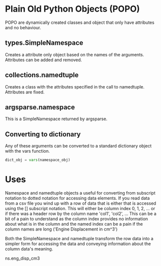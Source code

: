 # Plain Old Python Objects (POPO)
POPO are dynamically created classes and object that only have attributes and no behaviour.

## types.SimpleNamespace
Creates a attribute only object based on the names of the arguments.   Attributes can be added and removed.

## collections.namedtuple
Creates a class with the attributes specified in the call to namedtuple.  Attributes are fixed.

## argsparse.namespace
This is a SimpleNamespace returned by argsparse.

## Converting to dictionary
Any of these arguments can be converted to a standard dictionary object with the vars function.
```python
dict_obj = vars(namespace_obj)
```

# Uses
Namespace and namedtuple objects a useful for converting from subscript notation to dotted notation for 
accessing data elements.  If you read data from a csv file you wind up with a row of data that is either that is
accessed using the [] subscript notation.  This will either be column index 0, 1, 2, ... or if there was 
a header row by the column name 'col1', 'col2', ...  This can be a bit of a pain to understand as the 
column index provides no information about what is in the column and the named index can be a pain if the
column names are long ('Engine Displacement in cm^3')

Both the SimpleNamespace and namedtuple transform the row data into a simpler form for accessing the data
and conveying information about the column data's meaning.

ns.eng_disp_cm3
